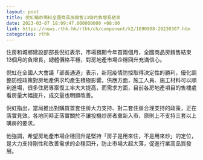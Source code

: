 ```yaml
---
layout: post
title: 倪虹稱市場料全國商品房銷售13個月負增長結束
date: 2023-03-07 18:09:47.000000000 +08:00
link: https://news.rthk.hk/rthk/ch/component/k2/1690908-20230307.htm
categories: rthk
---
```


住房和城鄉建設部部長倪虹表示，市場預期今年首兩個月，全國商品房銷售結束13個月的負增長，總體價格平穩，對房地產市場企穩回升充滿信心。

倪虹在全國人大會議「部長通道」表示，新冠疫情防控取得決定性的勝利，優化調整防控政策對房地產供求均產生積極影響。供應方面，施工人員、施工材料可以順利進場，很多住房專案復工率大大提高，而需求方面，目前各房地產項目的售樓處看房量大幅提升，成交量也明顯改善。

倪虹指出，當局推出對購買首套住房大力支持、對二套住房合理支持的政策，正在落實見效。各地同時正落實關於不讓投機炒房者重新入市、原則上不支持三套以上購房的要求。

他強調，希望房地產市場企穩回升是堅持「房子是用來住，不是用來炒」的定位，是大力支持剛性和改善需求的企穩回升，防止市場大起大落，促進行業高品質發展。

